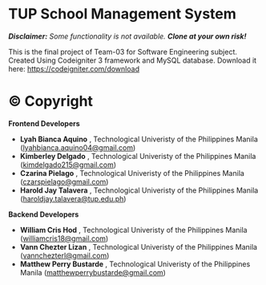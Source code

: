 # TUP School Management System
***Disclaimer:** Some functionality is not available. **Clone at your own risk!***

This is the final project of Team-03 for Software Engineering subject. Created Using Codeigniter 3 framework and MySQL database. Download it here: https://codeigniter.com/download



# ©  Copyright 
**Frontend Developers**
* **Lyah Bianca Aquino** , Technological Univeristy of the Philippines Manila (lyahbianca.aquino04@gmail.com)
* **Kimberley Delgado** , Technological Univeristy of the Philippines Manila (kimdelgado215@gmail.com)
* **Czarina Pielago** , Technological Univeristy of the Philippines Manila (czarspielago@gmail.com)
* **Harold Jay Talavera** , Technological Univeristy of the Philippines Manila (haroldjay.talavera@tup.edu.ph)

**Backend Developers**
* **William Cris Hod** , Technological Univeristy of the Philippines Manila (williamcris18@gmail.com)
* **Vann Chezter Lizan** , Technological Univeristy of the Philippines Manila (vannchezterl@gmail.com)
* **Matthew Perry Bustarde** , Technological Univeristy of the Philippines Manila (matthewperrybustarde@gmail.com)

